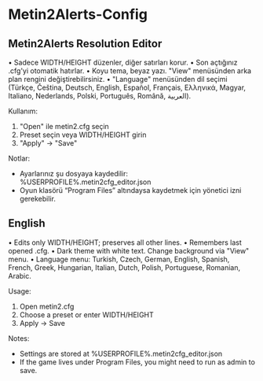 # Metin2Alerts-Config

Metin2Alerts Resolution Editor
--------------------------------
• Sadece WIDTH/HEIGHT düzenler, diğer satırları korur.
• Son açtığınız .cfg'yi otomatik hatırlar.
• Koyu tema, beyaz yazı. "View" menüsünden arka plan rengini değiştirebilirsiniz.
• "Language" menüsünden dil seçimi (Türkçe, Čeština, Deutsch, English, Español, Français,
  Ελληνικά, Magyar, Italiano, Nederlands, Polski, Português, Română, العربية).

Kullanım:
1) "Open" ile metin2.cfg seçin
2) Preset seçin veya WIDTH/HEIGHT girin
3) "Apply" → "Save"

Notlar:
- Ayarlarınız şu dosyaya kaydedilir: %USERPROFILE%\.metin2cfg_editor.json
- Oyun klasörü “Program Files” altındaysa kaydetmek için yönetici izni gerekebilir.

English
-------
• Edits only WIDTH/HEIGHT; preserves all other lines.
• Remembers last opened .cfg.
• Dark theme with white text. Change background via "View" menu.
• Language menu: Turkish, Czech, German, English, Spanish, French, Greek, Hungarian,
  Italian, Dutch, Polish, Portuguese, Romanian, Arabic.

Usage:
1) Open metin2.cfg
2) Choose a preset or enter WIDTH/HEIGHT
3) Apply → Save

Notes:
- Settings are stored at %USERPROFILE%\.metin2cfg_editor.json
- If the game lives under Program Files, you might need to run as admin to save.
